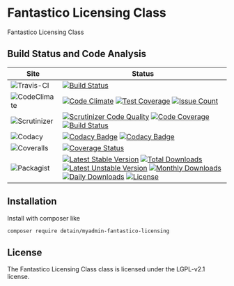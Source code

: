 # Fantastico Licensing Class

Fantastico Licensing Class

## Build Status and Code Analysis

Site          | Status
--------------|---------------------------
![Travis-CI](http://i.is.cc/storage/GYd75qN.png "Travis-CI")     | [![Build Status](https://travis-ci.org/detain/myadmin-fantastico-licensing.svg?branch=master)](https://travis-ci.org/detain/myadmin-fantastico-licensing)
![CodeClimate](http://i.is.cc/storage/GYlageh.png "CodeClimate")  | [![Code Climate](https://codeclimate.com/github/detain/myadmin-fantastico-licensing/badges/gpa.svg)](https://codeclimate.com/github/detain/myadmin-fantastico-licensing) [![Test Coverage](https://codeclimate.com/github/detain/myadmin-fantastico-licensing/badges/coverage.svg)](https://codeclimate.com/github/detain/myadmin-fantastico-licensing/coverage) [![Issue Count](https://codeclimate.com/github/detain/myadmin-fantastico-licensing/badges/issue_count.svg)](https://codeclimate.com/github/detain/myadmin-fantastico-licensing)
![Scrutinizer](http://i.is.cc/storage/GYeUnux.png "Scrutinizer")   | [![Scrutinizer Code Quality](https://scrutinizer-ci.com/g/myadmin-plugins/fantastico-licensing/badges/quality-score.png?b=master)](https://scrutinizer-ci.com/g/myadmin-plugins/fantastico-licensing/?branch=master) [![Code Coverage](https://scrutinizer-ci.com/g/myadmin-plugins/fantastico-licensing/badges/coverage.png?b=master)](https://scrutinizer-ci.com/g/myadmin-plugins/fantastico-licensing/?branch=master) [![Build Status](https://scrutinizer-ci.com/g/myadmin-plugins/fantastico-licensing/badges/build.png?b=master)](https://scrutinizer-ci.com/g/myadmin-plugins/fantastico-licensing/build-status/master)
![Codacy](http://i.is.cc/storage/GYi66Cx.png "Codacy")        | [![Codacy Badge](https://api.codacy.com/project/badge/Grade/226251fc068f4fd5b4b4ef9a40011d06)](https://www.codacy.com/app/detain/myadmin-fantastico-licensing) [![Codacy Badge](https://api.codacy.com/project/badge/Coverage/25fa74eb74c947bf969602fcfe87e349)](https://www.codacy.com/app/detain/myadmin-fantastico-licensing?utm_source=github.com&utm_medium=referral&utm_content=detain/myadmin-fantastico-licensing&utm_campaign=Badge_Coverage)
![Coveralls](http://i.is.cc/storage/GYjNSim.png "Coveralls")    | [![Coverage Status](https://coveralls.io/repos/github/detain/db_abstraction/badge.svg?branch=master)](https://coveralls.io/github/detain/myadmin-fantastico-licensing?branch=master)
![Packagist](http://i.is.cc/storage/GYacBEX.png "Packagist")     | [![Latest Stable Version](https://poser.pugx.org/detain/myadmin-fantastico-licensing/version)](https://packagist.org/packages/detain/myadmin-fantastico-licensing) [![Total Downloads](https://poser.pugx.org/detain/myadmin-fantastico-licensing/downloads)](https://packagist.org/packages/detain/myadmin-fantastico-licensing) [![Latest Unstable Version](https://poser.pugx.org/detain/myadmin-fantastico-licensing/v/unstable)](//packagist.org/packages/detain/myadmin-fantastico-licensing) [![Monthly Downloads](https://poser.pugx.org/detain/myadmin-fantastico-licensing/d/monthly)](https://packagist.org/packages/detain/myadmin-fantastico-licensing) [![Daily Downloads](https://poser.pugx.org/detain/myadmin-fantastico-licensing/d/daily)](https://packagist.org/packages/detain/myadmin-fantastico-licensing) [![License](https://poser.pugx.org/detain/myadmin-fantastico-licensing/license)](https://packagist.org/packages/detain/myadmin-fantastico-licensing)


## Installation

Install with composer like

```sh
composer require detain/myadmin-fantastico-licensing
```

## License

The Fantastico Licensing Class class is licensed under the LGPL-v2.1 license.

